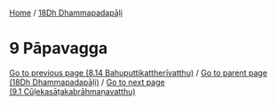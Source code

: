
[Home](/) / [18Dh Dhammapadapāḷi](../18Dh.md)

# 9 Pāpavagga


[Go to previous page (8.14 Bahuputtikattherīvatthu)](8/8.14.md) / [Go to parent page (18Dh Dhammapadapāḷi)](0.md) / [Go to next page (9.1 Cūḷekasāṭakabrāhmaṇavatthu)](9/9.1.md)


